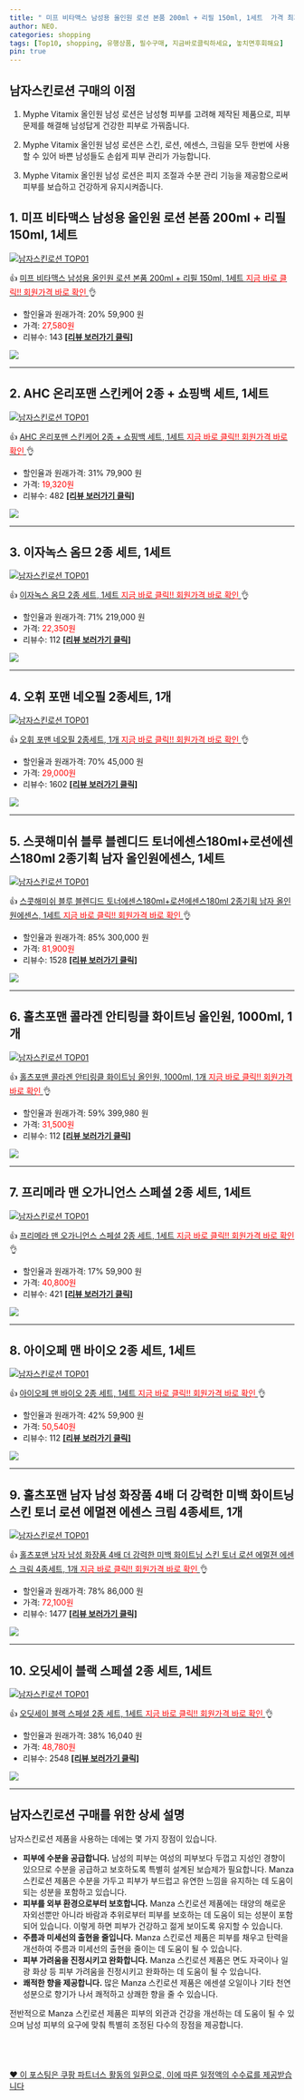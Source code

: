 ```yaml
---
title: " 미프 비타맥스 남성용 올인원 로션 본품 200ml + 리필 150ml, 1세트  가격 최저가 할인가 남자스킨로션 최저가 추천 제품 비교"
author: NEO.
categories: shopping
tags: [Top10, shopping, 유행상품, 필수구매, 지금바로클릭하세요, 놓치면후회해요]
pin: true
---
```

## 남자스킨로션 구매의 이점
1. Myphe Vitamix 올인원 남성 로션은 남성형 피부를 고려해 제작된 제품으로, 피부 문제를 해결해 남성답게 건강한 피부로 가꿔줍니다.

2. Myphe Vitamix 올인원 남성 로션은 스킨, 로션, 에센스, 크림을 모두 한번에 사용할 수 있어 바쁜 남성들도 손쉽게 피부 관리가 가능합니다.

3. Myphe Vitamix 올인원 남성 로션은 피지 조절과 수분 관리 기능을 제공함으로써 피부를 보습하고 건강하게 유지시켜줍니다.

   

## 1.  미프 비타맥스 남성용 올인원 로션 본품 200ml + 리필 150ml, 1세트 

[![남자스킨로션 TOP01](https://thumbnail9.coupangcdn.com/thumbnails/remote/490x490ex/image/retail/images/2869579056782935-a1294fb4-2064-42b7-8f9e-566ac9a5b064.jpg)](https://link.coupang.com/re/AFFSDP?lptag=AF3617701&subid=GithubCoopas&pageKey=82882751&traceid=V0-153&itemId=263048637&vendorItemId=3638507950)


👍 [ 미프 비타맥스 남성용 올인원 로션 본품 200ml + 리필 150ml, 1세트  <font color=red> 지금 바로 클릭!! 회원가격 바로 확인 </font> ](https://link.coupang.com/re/AFFSDP?lptag=AF3617701&subid=GithubCoopas&pageKey=82882751&traceid=V0-153&itemId=263048637&vendorItemId=3638507950) 👌 


- 할인율과 원래가격: 20%  59,900   원
- 가격: <span style='color:red'>27,580원</span>
- 리뷰수: 143  [**[리뷰 보러가기 클릭]**](https://link.coupang.com/re/AFFSDP?lptag=AF3617701&subid=GithubCoopas&pageKey=82882751&traceid=V0-153&itemId=263048637&vendorItemId=3638507950)

[![](/discount_price.png)](https://link.coupang.com/re/AFFSDP?lptag=AF3617701&subid=GithubCoopas&pageKey=82882751&traceid=V0-153&itemId=263048637&vendorItemId=3638507950)

---


   

## 2.  AHC 온리포맨 스킨케어 2종 + 쇼핑백 세트, 1세트 

[![남자스킨로션 TOP01](https://thumbnail9.coupangcdn.com/thumbnails/remote/490x490ex/image/retail/images/4023210788909284-2f1f8a87-3534-4453-8b70-39c5a6b4632e.jpg)](https://link.coupang.com/re/AFFSDP?lptag=AF3617701&subid=GithubCoopas&pageKey=7057960959&traceid=V0-153&itemId=17490824999&vendorItemId=3116842773)


👍 [ AHC 온리포맨 스킨케어 2종 + 쇼핑백 세트, 1세트  <font color=red> 지금 바로 클릭!! 회원가격 바로 확인 </font> ](https://link.coupang.com/re/AFFSDP?lptag=AF3617701&subid=GithubCoopas&pageKey=7057960959&traceid=V0-153&itemId=17490824999&vendorItemId=3116842773) 👌 


- 할인율과 원래가격: 31%  79,900   원
- 가격: <span style='color:red'>19,320원</span>
- 리뷰수: 482  [**[리뷰 보러가기 클릭]**](https://link.coupang.com/re/AFFSDP?lptag=AF3617701&subid=GithubCoopas&pageKey=7057960959&traceid=V0-153&itemId=17490824999&vendorItemId=3116842773)

[![](/discount_price.png)](https://link.coupang.com/re/AFFSDP?lptag=AF3617701&subid=GithubCoopas&pageKey=7057960959&traceid=V0-153&itemId=17490824999&vendorItemId=3116842773)

---


   

## 3.  이자녹스 옴므 2종 세트, 1세트 

[![남자스킨로션 TOP01](https://thumbnail6.coupangcdn.com/thumbnails/remote/490x490ex/image/retail/images/1661137073105746-b550cf79-1428-4117-b335-4d430c5e4dcc.jpg)](https://link.coupang.com/re/AFFSDP?lptag=AF3617701&subid=GithubCoopas&pageKey=550065&traceid=V0-153&itemId=1928553&vendorItemId=3001687047)


👍 [ 이자녹스 옴므 2종 세트, 1세트  <font color=red> 지금 바로 클릭!! 회원가격 바로 확인 </font> ](https://link.coupang.com/re/AFFSDP?lptag=AF3617701&subid=GithubCoopas&pageKey=550065&traceid=V0-153&itemId=1928553&vendorItemId=3001687047) 👌 


- 할인율과 원래가격: 71%  219,000   원
- 가격: <span style='color:red'>22,350원</span>
- 리뷰수: 112  [**[리뷰 보러가기 클릭]**](https://link.coupang.com/re/AFFSDP?lptag=AF3617701&subid=GithubCoopas&pageKey=550065&traceid=V0-153&itemId=1928553&vendorItemId=3001687047)

[![](/discount_price.png)](https://link.coupang.com/re/AFFSDP?lptag=AF3617701&subid=GithubCoopas&pageKey=550065&traceid=V0-153&itemId=1928553&vendorItemId=3001687047)

---


   

## 4.  오휘 포맨 네오필 2종세트, 1개 

[![남자스킨로션 TOP01](https://thumbnail8.coupangcdn.com/thumbnails/remote/490x490ex/image/vendor_inventory/8e7d/54e6c198686516da5b894c8dba687f0616e866eea4aa82541a1a006a450d.jpg)](https://link.coupang.com/re/AFFSDP?lptag=AF3617701&subid=GithubCoopas&pageKey=7440372748&traceid=V0-153&itemId=19346083327&vendorItemId=73671201655)


👍 [ 오휘 포맨 네오필 2종세트, 1개  <font color=red> 지금 바로 클릭!! 회원가격 바로 확인 </font> ](https://link.coupang.com/re/AFFSDP?lptag=AF3617701&subid=GithubCoopas&pageKey=7440372748&traceid=V0-153&itemId=19346083327&vendorItemId=73671201655) 👌 


- 할인율과 원래가격: 70%  45,000   원
- 가격: <span style='color:red'>29,000원</span>
- 리뷰수: 1602  [**[리뷰 보러가기 클릭]**](https://link.coupang.com/re/AFFSDP?lptag=AF3617701&subid=GithubCoopas&pageKey=7440372748&traceid=V0-153&itemId=19346083327&vendorItemId=73671201655)

[![](/discount_price.png)](https://link.coupang.com/re/AFFSDP?lptag=AF3617701&subid=GithubCoopas&pageKey=7440372748&traceid=V0-153&itemId=19346083327&vendorItemId=73671201655)

---


   

## 5.  스콧해미쉬 블루 블렌디드 토너에센스180ml+로션에센스180ml 2종기획 남자 올인원에센스, 1세트 

[![남자스킨로션 TOP01](https://thumbnail6.coupangcdn.com/thumbnails/remote/490x490ex/image/vendor_inventory/d3e9/b5e31761311815b8c9db0abb2284aa33a4a4a38e471dcfc7aa387705709e.jpg)](https://link.coupang.com/re/AFFSDP?lptag=AF3617701&subid=GithubCoopas&pageKey=5273100793&traceid=V0-153&itemId=7520900966&vendorItemId=74815283259)


👍 [ 스콧해미쉬 블루 블렌디드 토너에센스180ml+로션에센스180ml 2종기획 남자 올인원에센스, 1세트  <font color=red> 지금 바로 클릭!! 회원가격 바로 확인 </font> ](https://link.coupang.com/re/AFFSDP?lptag=AF3617701&subid=GithubCoopas&pageKey=5273100793&traceid=V0-153&itemId=7520900966&vendorItemId=74815283259) 👌 


- 할인율과 원래가격: 85%  300,000   원
- 가격: <span style='color:red'>81,900원</span>
- 리뷰수: 1528  [**[리뷰 보러가기 클릭]**](https://link.coupang.com/re/AFFSDP?lptag=AF3617701&subid=GithubCoopas&pageKey=5273100793&traceid=V0-153&itemId=7520900966&vendorItemId=74815283259)

[![](/discount_price.png)](https://link.coupang.com/re/AFFSDP?lptag=AF3617701&subid=GithubCoopas&pageKey=5273100793&traceid=V0-153&itemId=7520900966&vendorItemId=74815283259)

---


   

## 6.  홀츠포맨 콜라겐 안티링클 화이트닝 올인원, 1000ml, 1개 

[![남자스킨로션 TOP01](https://thumbnail9.coupangcdn.com/thumbnails/remote/490x490ex/image/vendor_inventory/a5aa/669b987d172320e55b0aa90a532d06bfeab834b92ecafe03eaee8ca15aff.jpg)](https://link.coupang.com/re/AFFSDP?lptag=AF3617701&subid=GithubCoopas&pageKey=5440430&traceid=V0-153&itemId=24662772&vendorItemId=80950435188)


👍 [ 홀츠포맨 콜라겐 안티링클 화이트닝 올인원, 1000ml, 1개  <font color=red> 지금 바로 클릭!! 회원가격 바로 확인 </font> ](https://link.coupang.com/re/AFFSDP?lptag=AF3617701&subid=GithubCoopas&pageKey=5440430&traceid=V0-153&itemId=24662772&vendorItemId=80950435188) 👌 


- 할인율과 원래가격: 59%  399,980   원
- 가격: <span style='color:red'>31,500원</span>
- 리뷰수: 112  [**[리뷰 보러가기 클릭]**](https://link.coupang.com/re/AFFSDP?lptag=AF3617701&subid=GithubCoopas&pageKey=5440430&traceid=V0-153&itemId=24662772&vendorItemId=80950435188)

[![](/discount_price.png)](https://link.coupang.com/re/AFFSDP?lptag=AF3617701&subid=GithubCoopas&pageKey=5440430&traceid=V0-153&itemId=24662772&vendorItemId=80950435188)

---


   

## 7.  프리메라 맨 오가니언스 스페셜 2종 세트, 1세트 

[![남자스킨로션 TOP01](https://thumbnail8.coupangcdn.com/thumbnails/remote/490x490ex/image/retail/images/710678444942876-0577e80d-72f6-4ab6-8322-11733cf2bb8f.crdownload)](https://link.coupang.com/re/AFFSDP?lptag=AF3617701&subid=GithubCoopas&pageKey=6641213955&traceid=V0-153&itemId=15181866201&vendorItemId=82403127072)


👍 [ 프리메라 맨 오가니언스 스페셜 2종 세트, 1세트  <font color=red> 지금 바로 클릭!! 회원가격 바로 확인 </font> ](https://link.coupang.com/re/AFFSDP?lptag=AF3617701&subid=GithubCoopas&pageKey=6641213955&traceid=V0-153&itemId=15181866201&vendorItemId=82403127072) 👌 


- 할인율과 원래가격: 17%  59,900   원
- 가격: <span style='color:red'>40,800원</span>
- 리뷰수: 421  [**[리뷰 보러가기 클릭]**](https://link.coupang.com/re/AFFSDP?lptag=AF3617701&subid=GithubCoopas&pageKey=6641213955&traceid=V0-153&itemId=15181866201&vendorItemId=82403127072)

[![](/discount_price.png)](https://link.coupang.com/re/AFFSDP?lptag=AF3617701&subid=GithubCoopas&pageKey=6641213955&traceid=V0-153&itemId=15181866201&vendorItemId=82403127072)

---


   

## 8.  아이오페 맨 바이오 2종 세트, 1세트 

[![남자스킨로션 TOP01](https://thumbnail7.coupangcdn.com/thumbnails/remote/490x490ex/image/retail/images/9084374287479744-3d73badc-7c26-4108-af73-0128e037306e.jpg)](https://link.coupang.com/re/AFFSDP?lptag=AF3617701&subid=GithubCoopas&pageKey=132965487&traceid=V0-153&itemId=20197589449&vendorItemId=74634935029)


👍 [ 아이오페 맨 바이오 2종 세트, 1세트  <font color=red> 지금 바로 클릭!! 회원가격 바로 확인 </font> ](https://link.coupang.com/re/AFFSDP?lptag=AF3617701&subid=GithubCoopas&pageKey=132965487&traceid=V0-153&itemId=20197589449&vendorItemId=74634935029) 👌 


- 할인율과 원래가격: 42%  59,900   원
- 가격: <span style='color:red'>50,540원</span>
- 리뷰수: 112  [**[리뷰 보러가기 클릭]**](https://link.coupang.com/re/AFFSDP?lptag=AF3617701&subid=GithubCoopas&pageKey=132965487&traceid=V0-153&itemId=20197589449&vendorItemId=74634935029)

[![](/discount_price.png)](https://link.coupang.com/re/AFFSDP?lptag=AF3617701&subid=GithubCoopas&pageKey=132965487&traceid=V0-153&itemId=20197589449&vendorItemId=74634935029)

---


   

## 9.  홀츠포맨 남자 남성 화장품 4배 더 강력한 미백 화이트닝 스킨 토너 로션 에멀젼 에센스 크림 4종세트, 1개 

[![남자스킨로션 TOP01](https://thumbnail8.coupangcdn.com/thumbnails/remote/490x490ex/image/vendor_inventory/54e4/79e0a8c8d8dcfcce3b2137604d638a4acba65ce13b25a759416d59b65600.jpg)](https://link.coupang.com/re/AFFSDP?lptag=AF3617701&subid=GithubCoopas&pageKey=213828868&traceid=V0-153&itemId=649168637&vendorItemId=4687683884)


👍 [ 홀츠포맨 남자 남성 화장품 4배 더 강력한 미백 화이트닝 스킨 토너 로션 에멀젼 에센스 크림 4종세트, 1개  <font color=red> 지금 바로 클릭!! 회원가격 바로 확인 </font> ](https://link.coupang.com/re/AFFSDP?lptag=AF3617701&subid=GithubCoopas&pageKey=213828868&traceid=V0-153&itemId=649168637&vendorItemId=4687683884) 👌 


- 할인율과 원래가격: 78%  86,000   원
- 가격: <span style='color:red'>72,100원</span>
- 리뷰수: 1477  [**[리뷰 보러가기 클릭]**](https://link.coupang.com/re/AFFSDP?lptag=AF3617701&subid=GithubCoopas&pageKey=213828868&traceid=V0-153&itemId=649168637&vendorItemId=4687683884)

[![](/discount_price.png)](https://link.coupang.com/re/AFFSDP?lptag=AF3617701&subid=GithubCoopas&pageKey=213828868&traceid=V0-153&itemId=649168637&vendorItemId=4687683884)

---


   

## 10.  오딧세이 블랙 스페셜 2종 세트, 1세트 

[![남자스킨로션 TOP01](https://thumbnail9.coupangcdn.com/thumbnails/remote/490x490ex/image/retail/images/743387834491990-df0d52ba-e0ec-424b-9e38-1b53563425a5.jpg)](https://link.coupang.com/re/AFFSDP?lptag=AF3617701&subid=GithubCoopas&pageKey=7043927057&traceid=V0-153&itemId=17427977703&vendorItemId=83171509610)


👍 [ 오딧세이 블랙 스페셜 2종 세트, 1세트  <font color=red> 지금 바로 클릭!! 회원가격 바로 확인 </font> ](https://link.coupang.com/re/AFFSDP?lptag=AF3617701&subid=GithubCoopas&pageKey=7043927057&traceid=V0-153&itemId=17427977703&vendorItemId=83171509610) 👌 


- 할인율과 원래가격: 38%  16,040   원
- 가격: <span style='color:red'>48,780원</span>
- 리뷰수: 2548  [**[리뷰 보러가기 클릭]**](https://link.coupang.com/re/AFFSDP?lptag=AF3617701&subid=GithubCoopas&pageKey=7043927057&traceid=V0-153&itemId=17427977703&vendorItemId=83171509610)

[![](/discount_price.png)](https://link.coupang.com/re/AFFSDP?lptag=AF3617701&subid=GithubCoopas&pageKey=7043927057&traceid=V0-153&itemId=17427977703&vendorItemId=83171509610)

---
## 남자스킨로션 구매를 위한 상세 설명
남자스킨로션 제품을 사용하는 데에는 몇 가지 장점이 있습니다.

* **피부에 수분을 공급합니다.** 남성의 피부는 여성의 피부보다 두껍고 지성인 경향이 있으므로 수분을 공급하고 보호하도록 특별히 설계된 보습제가 필요합니다. Manza 스킨로션 제품은 수분을 가두고 피부가 부드럽고 유연한 느낌을 유지하는 데 도움이 되는 성분을 포함하고 있습니다.
* **피부를 외부 환경으로부터 보호합니다.** Manza 스킨로션 제품에는 태양의 해로운 자외선뿐만 아니라 바람과 추위로부터 피부를 보호하는 데 도움이 되는 성분이 포함되어 있습니다. 이렇게 하면 피부가 건강하고 젊게 보이도록 유지할 수 있습니다.
* **주름과 미세선의 출현을 줄입니다.** Manza 스킨로션 제품은 피부를 채우고 탄력을 개선하여 주름과 미세선의 출현을 줄이는 데 도움이 될 수 있습니다.
* **피부 가려움을 진정시키고 완화합니다.** Manza 스킨로션 제품은 면도 자국이나 일광 화상 등 피부 가려움을 진정시키고 완화하는 데 도움이 될 수 있습니다.
* **쾌적한 향을 제공합니다.** 많은 Manza 스킨로션 제품은 에센셜 오일이나 기타 천연 성분으로 향기가 나서 쾌적하고 상쾌한 향을 줄 수 있습니다.

전반적으로 Manza 스킨로션 제품은 피부의 외관과 건강을 개선하는 데 도움이 될 수 있으며 남성 피부의 요구에 맞춰 특별히 조정된 다수의 장점을 제공합니다.<br><br><br><br><br> [ ❤  이 포스팅은 쿠팡 파트너스 활동의 일환으로, 이에 따른 일정액의 수수료를 제공받습니다](https://link.coupang.com/a/bcEFyh)